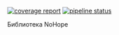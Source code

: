 [![coverage report](https://gitlab.olimp.lan/alekseev/nhope/badges/coverage/coverage.svg)](http://gitlab.olimp.lan/alekseev/nhope/-/commits/master)
[![pipeline status](https://gitlab.olimp.lan/alekseev/nhope/badges/coverage/pipeline.svg)](http://gitlab.olimp.lan/alekseev/nhope/-/commits/master)

Библиотека NoHope 